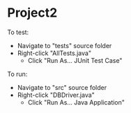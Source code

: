 # Project2
To test:
 - Navigate to "tests" source folder
 - Right-click "AllTests.java"
    - Click "Run As... JUnit Test Case"
    
To run:
 - Navigate to "src" source folder
 - Right-click "DBDriver.java"
    - Click "Run As... Java Application"
